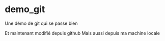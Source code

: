 # demo_git
Une démo de git qui se passe bien

Et maintenant modifié depuis github
Mais aussi depuis ma machine locale
